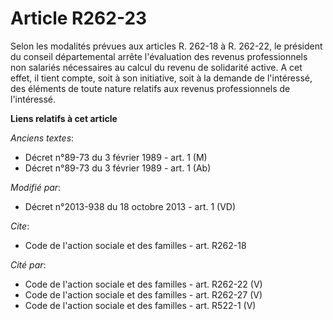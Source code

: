 # Article R262-23

Selon les modalités prévues aux articles R. 262-18 à R. 262-22, le président du conseil départemental arrête l'évaluation des
revenus professionnels non salariés nécessaires au calcul du revenu de solidarité active. A cet effet, il tient compte, soit
à son initiative, soit à la demande de l'intéressé, des éléments de toute nature relatifs aux revenus professionnels de
l'intéressé.

**Liens relatifs à cet article**

_Anciens textes_:

  - Décret n°89-73 du 3 février 1989 - art. 1 (M)
  - Décret n°89-73 du 3 février 1989 - art. 1 (Ab)

_Modifié par_:

  - Décret n°2013-938 du 18 octobre 2013 - art. 1 (VD)

_Cite_:

  - Code de l'action sociale et des familles - art. R262-18

_Cité par_:

  - Code de l'action sociale et des familles - art. R262-22 (V)
  - Code de l'action sociale et des familles - art. R262-27 (V)
  - Code de l'action sociale et des familles - art. R522-1 (V)
